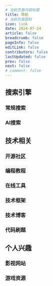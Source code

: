 ```yaml
---
# 当前页面内容标题
title: 导航
# 当前页面图标
icon: link
date: 2024-07-24
article: false
breadcrumb: false
pageInfo: false
editLink: false
contributors: false
lastUpdated: false
prev: false
next: false
# comment: false
---
```


## <HopeIcon icon="magnifying-glass" color="var(--theme-color)"/> 搜索引擎

### 常规搜索

<NavCard arr='[
    {"title": "必应", "url": "https://cn.bing.com/", "desc": "优秀的国内外搜索引擎", "icon": "/navicon/bing.ico"},
    {"title": "谷歌", "url": "https://www.google.com/", "desc": "被墙的国内外搜索引擎", "icon": "/navicon/google.ico"}
]'></NavCard>

### AI搜索

<NavCard arr='[
    {"title": "ChatGPT", "url": "https://chatgpt.com/", "desc": "国外知名AI大模型", "icon": "/navicon/chatgpt.png"},
    {"title": "Kimi", "url": "https://kimi.moonshot.cn/", "desc": "优秀的国内AI大模型", "icon": "/navicon/kimi.png"}
]'></NavCard>

## <HopeIcon icon="code" color="var(--theme-color)"/> 技术相关

### 开源社区

<NavCard arr='[
    {"title": "GitHub", "url": "https://github.com/", "desc": "全球最大的开源社区", "icon": "/navicon/github.ico"},
    {"title": "Gitee", "url": "https://gitee.com/", "desc": "国内最大的开源社区", "icon": "https://gitee.com/static/images/logo-en.svg"}
]'></NavCard>

### 编程教程

<NavCard arr='[
    {"title": "IDEA", "url": "https://idea.javaguide.cn/", "desc": "IDEA高效使用指南", "icon": "/navicon/idea.svg"},
    {"title": "QuickRef", "url": "https://quickref.cn/", "desc": "技术栈快速参考备忘清单", "icon": "/navicon/quickref.png"},
    {"title": "C语言", "url": "http://c.biancheng.net/", "desc": "C语言中文网", "icon": "/navicon/c.ico"},
    {"title": "菜鸟教程", "url": "https://www.runoob.com/", "desc": "菜鸟在线教程", "icon": "/navicon/runoob.ico"},
    {"title": "W3C", "url": "https://www.w3cschool.cn/tutorial", "desc": "w3c在线基础教程", "icon": "/navicon/w3c.ico"},
    {"title": "w3school", "url": "https://www.w3school.com.cn/index.html", "desc": "领先的web技术教程", "icon": "/navicon/w3school.png"}
]'></NavCard>

### 在线工具

<NavCard arr='[
    {"title": "uiverse", "url": "https://uiverse.io/", "desc": "一个开源免费的UI组件库", "icon": "/navicon/th.png"},
    {"title": "vercel", "url": "https://vercel.com/", "desc": "一个前端部署平台", "icon": "/navicon/vercel.png"},
    {"title": "iconfont", "url": "https://www.iconfont.cn/", "desc": "一个丰富的矢量图标库", "icon": "/navicon/iconfont.png"}
]'></NavCard>

### 技术框架

<NavCard arr='[
    {"title": "Vuepress", "url": "https://vuepress.vuejs.org/zh/", "desc": "一个基于vue的静态网站生成器", "icon": "/navicon/vuepress.png"},
    {"title": "ElementPlus", "url": "https://element-plus.org/zh-CN/", "desc": "一套基于 Vue 3.0 的桌面端组件库", "icon": "/navicon/element-plus.png"}
]'></NavCard>

### 技术博客

<NavCard arr='[
    {"title": "hope", "url": "https://theme-hope.vuejs.press/zh/", "desc": "基于vuepress的静态博客搭建工具", "icon": "/navicon/hope.svg"},
    {"title": "编程宝典", "url": "https://www.codefather.cn/", "desc": "B站鱼皮的编程宝典", "icon": "/navicon/编程宝典.png"}
]'></NavCard>

### 代码刷题

<NavCard arr='[
    {"title": "LeetCode", "url": "https://leetcode.cn/", "desc": "一个在线编程刷题平台", "icon": "/navicon/leetcode.ico"},
    {"title": "代码随想录", "url": "https://programmercarl.com/", "desc": "高效学习算法的网站", "icon": "/navicon/代码随想录.png"}
]'></NavCard>

## <HopeIcon icon="heart" color="var(--theme-color)"/> 个人兴趣

### 影视网站

<NavCard arr='[
    {"title": "B站", "url": "https://www.bilibili.com/", "desc": "国内知名弹幕网站", "icon": "/navicon/bilibili.png"},
    {"title": "HDmoli", "url": "https://www.hdmoli.pro/", "desc": "海外影视在线观看平台", "icon": "/navicon/HDmoli.png"},
    {"title": "BTNULL", "url": "https://www.btnull.net/", "desc": "一个丰富的影视资源下载站", "icon": "/navicon/btnull.png"}
]'></NavCard>

### 游戏资源

<NavCard arr='[
    {"title": "Byruthub", "url": "https://byruthub.org/", "desc": "俄区盗版游戏资源网站", "icon": "/navicon/byruthub.png"}
]'></NavCard>

